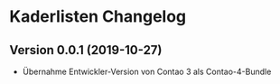 # Kaderlisten Changelog

## Version 0.0.1 (2019-10-27)

* Übernahme Entwickler-Version von Contao 3 als Contao-4-Bundle
